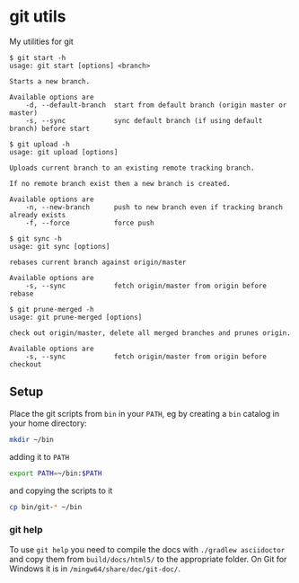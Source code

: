 # git utils

My utilities for git

```
$ git start -h
usage: git start [options] <branch>

Starts a new branch.

Available options are
    -d, --default-branch  start from default branch (origin master or master)
    -s, --sync            sync default branch (if using default branch) before start
```

```
$ git upload -h
usage: git upload [options]

Uploads current branch to an existing remote tracking branch.

If no remote branch exist then a new branch is created.

Available options are
    -n, --new-branch      push to new branch even if tracking branch already exists
    -f, --force           force push
```

```
$ git sync -h
usage: git sync [options]

rebases current branch against origin/master

Available options are
    -s, --sync            fetch origin/master from origin before rebase
```

```
$ git prune-merged -h
usage: git prune-merged [options]

check out origin/master, delete all merged branches and prunes origin.

Available options are
    -s, --sync            fetch origin/master from origin before checkout
```

## Setup

Place the git scripts from `bin` in your `PATH`, eg by creating a `bin` catalog in your home directory:

```bash
mkdir ~/bin
```
adding it to `PATH`
```bash
export PATH=~/bin:$PATH
```
and copying the scripts to it
```bash
cp bin/git-* ~/bin
```

### git help

To use `git help` you need to compile the docs with `./gradlew asciidoctor` and copy them from
`build/docs/html5/` to the appropriate folder. On Git for Windows it is in
`/mingw64/share/doc/git-doc/`.
